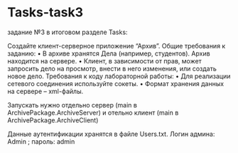 # Tasks-task3
задание №3 в итоговом разделе Tasks:

Cоздайте клиент-серверное приложение “Архив”.
Общие требования к заданию:
• В архиве хранятся Дела (например, студентов). Архив находится на сервере.
• Клиент, в зависимости от прав, может запросить дело на просмотр, внести в
него изменения, или создать новое дело.
Требования к коду лабораторной работы:
• Для реализации сетевого соединения используйте сокеты.
• Формат хранения данных на сервере – xml-файлы.

Запускать нужно отдельно сервер (main в ArchivePackage.ArchiveServer) и отельно клиент (main в ArchivePackage.ArchiveClient)

Данные аутентификации хранятся в файле Users.txt. Логин админа: Admin ; пароль: admin
